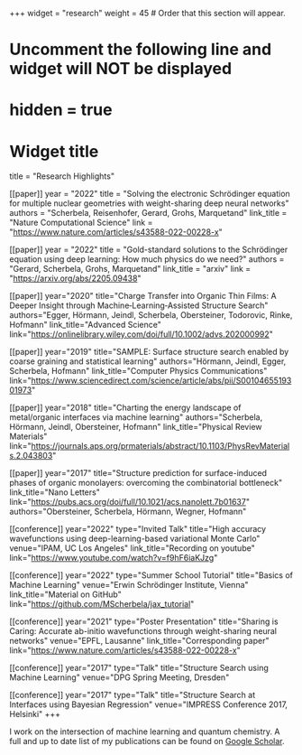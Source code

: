 +++
widget = "research"
weight = 45  # Order that this section will appear.

# Uncomment the following line and widget will NOT be displayed
# hidden = true

# Widget title
title = "Research Highlights"

[[paper]]
year = "2022"
title = "Solving the electronic Schrödinger equation for multiple nuclear geometries with weight-sharing deep neural networks"
authors = "Scherbela, Reisenhofer, Gerard, Grohs, Marquetand"
link_title = "Nature Computational Science"
link = "https://www.nature.com/articles/s43588-022-00228-x"

[[paper]]
year = "2022"
title = "Gold-standard solutions to the Schrödinger equation using deep learning: How much physics do we need?"
authors = "Gerard, Scherbela, Grohs, Marquetand"
link_title = "arxiv"
link = "https://arxiv.org/abs/2205.09438"

[[paper]]
year="2020"
title="Charge Transfer into Organic Thin Films: A Deeper Insight through Machine‐Learning‐Assisted Structure Search"
authors="Egger, Hörmann, Jeindl, Scherbela, Obersteiner, Todorovic, Rinke, Hofmann"
link_title="Advanced Science"
link="https://onlinelibrary.wiley.com/doi/full/10.1002/advs.202000992"

[[paper]]
year="2019"
title="SAMPLE: Surface structure search enabled by coarse graining and statistical learning"
authors="Hörmann, Jeindl, Egger, Scherbela, Hofmann"
link_title="Computer Physics Communications"
link="https://www.sciencedirect.com/science/article/abs/pii/S0010465519301973"

[[paper]]
year="2018"
title="Charting the energy landscape of metal/organic interfaces via machine learning"
authors="Scherbela, Hörmann, Jeindl, Obersteiner, Hofmann"
link_title="Physical Review Materials"
link="https://journals.aps.org/prmaterials/abstract/10.1103/PhysRevMaterials.2.043803"

[[paper]]
year="2017"
title="Structure prediction for surface-induced phases of organic monolayers: overcoming the combinatorial bottleneck"
link_title="Nano Letters"
link="https://pubs.acs.org/doi/full/10.1021/acs.nanolett.7b01637"
authors="Obersteiner, Scherbela, Hörmann, Wegner, Hofmann"

[[conference]]
year="2022"
type="Invited Talk"
title="High accuracy wavefunctions using deep-learning-based variational Monte Carlo"
venue="IPAM, UC Los Angeles"
link_title="Recording on youtube"
link="https://www.youtube.com/watch?v=f9hF6iaKJzg"

[[conference]]
year="2022"
type="Summer School Tutorial"
title="Basics of Machine Learning"
venue="Erwin Schrödinger Institute, Vienna"
link_title="Material on GitHub"
link="https://github.com/MScherbela/jax_tutorial"

[[conference]]
year="2021"
type="Poster Presentation"
title="Sharing is Caring: Accurate ab-initio wavefunctions through weight-sharing neural networks"
venue="EPFL, Lausanne"
link_title="Corresponding paper"
link="https://www.nature.com/articles/s43588-022-00228-x"

[[conference]]
year="2017"
type="Talk"
title="Structure Search using Machine Learning"
venue="DPG Spring Meeting, Dresden"

[[conference]]
year="2017"
type="Talk"
title="Structure Search at Interfaces using Bayesian Regression"
venue="IMPRESS Conference 2017, Helsinki"
+++

I work on the intersection of machine learning and quantum chemistry. A full and up to date list of my publications can be found on [Google Scholar](https://scholar.google.com/citations?user=gDd8Nc8AAAAJ&hl=en&oi=ao). 

